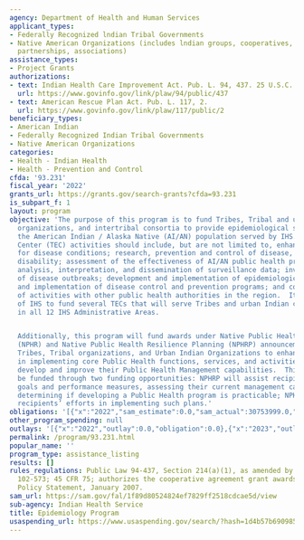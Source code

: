 ```yaml
---
agency: Department of Health and Human Services
applicant_types:
- Federally Recognized lndian Tribal Governments
- Native American Organizations (includes lndian groups, cooperatives, corporations,
  partnerships, associations)
assistance_types:
- Project Grants
authorizations:
- text: Indian Health Care Improvement Act. Pub. L. 94, 437. 25 U.S.C. &sect; 1621m.
  url: https://www.govinfo.gov/link/plaw/94/public/437
- text: American Rescue Plan Act. Pub. L. 117, 2.
  url: https://www.govinfo.gov/link/plaw/117/public/2
beneficiary_types:
- American Indian
- Federally Recognized Indian Tribal Governments
- Native American Organizations
categories:
- Health - Indian Health
- Health - Prevention and Control
cfda: '93.231'
fiscal_year: '2022'
grants_url: https://grants.gov/search-grants?cfda=93.231
is_subpart_f: 1
layout: program
objective: 'The purpose of this program is to fund Tribes, Tribal and urban Indian
  organizations, and intertribal consortia to provide epidemiological support for
  the American Indian / Alaska Native (AI/AN) population served by IHS.  Tribal Epidemiology
  Center (TEC) activities should include, but are not limited to, enhancement of surveillance
  for disease conditions; research, prevention and control of disease, injury, or
  disability; assessment of the effectiveness of AI/AN public health programs; epidemiologic
  analysis, interpretation, and dissemination of surveillance data; investigation
  of disease outbreaks; development and implementation of epidemiologic studies; development
  and implementation of disease control and prevention programs; and coordination
  of activities with other public health authorities in the region.  It is the intent
  of IHS to fund several TECs that will serve Tribes and urban Indian communities
  in all 12 IHS Administrative Areas.


  Additionally, this program will fund awards under Native Public Health Resilience
  (NPHR) and Native Public Health Resilience Planning (NPHRP) announcements to allow
  Tribes, Tribal organizations, and Urban Indian Organizations to enhance their capacity
  in implementing core Public Health functions, services, and activities, and to further
  develop and improve their Public Health Management capabilities.  This program will
  be funded through two funding opportunities: NPHRP will assist recipients in establishing
  goals and performance measures, assessing their current management capacity, and
  determining if developing a Public Health program is practicable; NPHR will fund
  recipients’ efforts in implementing such plans.'
obligations: '[{"x":"2022","sam_estimate":0.0,"sam_actual":30753999.0,"usa_spending_actual":33753999.0},{"x":"2023","sam_estimate":34921500.0,"sam_actual":0.0,"usa_spending_actual":39128037.0},{"x":"2024","sam_estimate":44521500.0,"sam_actual":0.0,"usa_spending_actual":40271812.65}]'
other_program_spending: null
outlays: '[{"x":"2022","outlay":0.0,"obligation":0.0},{"x":"2023","outlay":0.0,"obligation":0.0},{"x":"2024","outlay":0.0,"obligation":7787155.0}]'
permalink: /program/93.231.html
popular_name: ''
program_type: assistance_listing
results: []
rules_regulations: Public Law 94-437, Section 214(a)(1), as amended by Public Law
  102-573; 45 CFR 75; authorizes the cooperative agreement grant awards. HHS Grants
  Policy Statement, January 2007.
sam_url: https://sam.gov/fal/1f89d80524824ef7829ff2518cdcae5d/view
sub-agency: Indian Health Service
title: Epidemiology Program
usaspending_url: https://www.usaspending.gov/search/?hash=1d4b57b6909854c3245c990d9f6a735e
---
```

